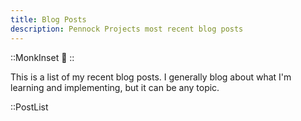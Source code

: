 ```yaml
---
title: Blog Posts
description: Pennock Projects most recent blog posts
---
```


::MonkInset
:speech_balloon:
::

This is a list of my recent blog posts.  I generally blog about what I'm learning and implementing, but it can be any topic.

::PostList

